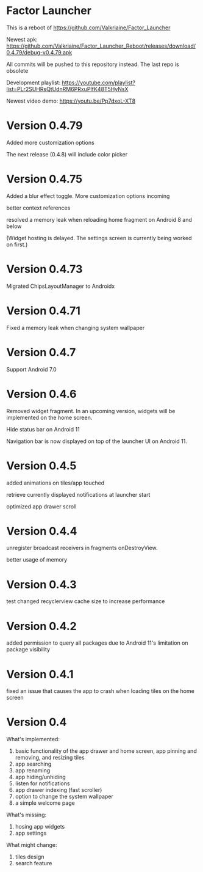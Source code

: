# Factor Launcher

This is a reboot of https://github.com/Valkriaine/Factor_Launcher

Newest apk: https://github.com/Valkriaine/Factor_Launcher_Reboot/releases/download/0.4.79/debug-v0.4.79.apk

All commits will be pushed to this repository instead. The last repo is obsolete

Development playlist: https://youtube.com/playlist?list=PLr2SUHRsQtUdnRM6PRxuPIfK48T5HyNsX

Newest video demo: https://youtu.be/Pp7dxoL-XT8


# Version 0.4.79
Added more customization options

The next release (0.4.8) will include color picker

# Version 0.4.75
Added a blur effect toggle. More customization options incoming

better context references

resolved a memory leak when reloading home fragment on Android 8 and below

(Widget hosting is delayed. The settings screen is currently being worked on first.)

# Version 0.4.73
Migrated ChipsLayoutManager to Androidx

# Version 0.4.71

Fixed a memory leak when changing system wallpaper

# Version 0.4.7

Support Android 7.0

# Version 0.4.6

Removed widget fragment. In an upcoming version, widgets will be implemented on the home screen.

Hide status bar on Android 11

Navigation bar is now displayed on top of the launcher UI on Android 11.

# Version 0.4.5
added animations on tiles/app touched

retrieve currently displayed notifications at launcher start

optimized app drawer scroll

# Version 0.4.4
unregister broadcast receivers in fragments onDestroyView.

better usage of memory

# Version 0.4.3
test changed recyclerview cache size to increase performance

# Version 0.4.2 
added permission to query all packages due to Android 11's limitation on package visibility

# Version 0.4.1
fixed an issue that causes the app to crash when loading tiles on the home screen

# Version 0.4
What's implemented:
1. basic functionality of the app drawer and home screen, app pinning and removing, and resizing tiles
2. app searching
3. app renaming
4. app hiding/unhiding
5. listen for notifications
6. app drawer indexing (fast scroller)
7. option to change the system wallpaper
8. a simple welcome page

What's missing:
1. hosing app widgets
2. app settings

What might change:
1. tiles design
2. search feature


